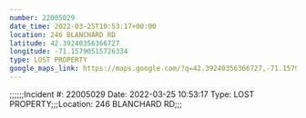 ```yaml
---
number: 22005029
date_time: 2022-03-25T10:53:17+00:00
location: 246 BLANCHARD RD
latitude: 42.39240356366727
longitude: -71.15790515726334
type: LOST PROPERTY
google_maps_link: https://maps.google.com/?q=42.39240356366727,-71.15790515726334
---
```


;;;;;;Incident #: 22005029  Date: 2022-03-25 10:53:17   Type: LOST PROPERTY;;;Location: 246 BLANCHARD RD;;;
